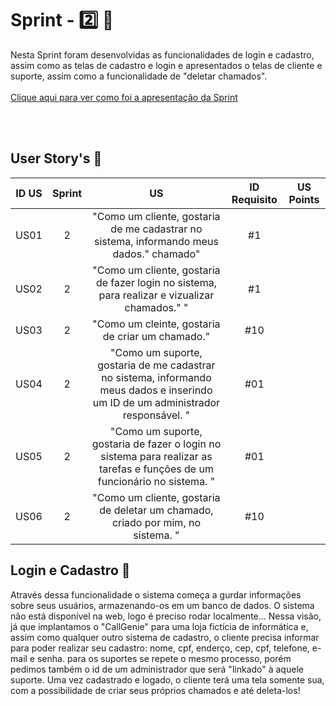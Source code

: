 # Sprint - 2️⃣ 🎯
Nesta Sprint foram desenvolvidas as funcionalidades de login e cadastro, assim como as telas de cadastro e login e apresentados o telas de cliente e suporte, assim como a funcionalidade de "deletar chamados". 
<br>
<br>
[Clique aqui para ver como foi a apresentação da Sprint](https://prezi.com/p/jqypsveyrcrw/sprintreview2/)
<br>
</br>

</div>

<br>

## User Story's 📝

| ID US | Sprint | US                                                                                                                                                                                                                               | ID Requisito          | US Points  |
|:-------:|:--------:|:----------------------------------------------------------------------------------------------------------------------------------------------------------------------------------------------------------------------------------:|:-----------------------:|:--------:|
| US01  | 2     | "Como um cliente, gostaria de me cadastrar no sistema, informando meus dados." chamado"                                                                                                                                      |  #1                  |
| US02  | 2      | "Como um cliente, gostaria de fazer login no sistema, para realizar e vizualizar chamados." "                                                                    |  #1                  |
| US03  | 2      | "Como um cleinte, gostaria de criar um chamado."                                                                           |  #10                  |
| US04  | 2      | "Como um suporte, gostaria de me cadastrar no sistema, informando meus dados e inserindo um ID de um administrador responsável. "                                          |  #01                  |
| US05  | 2      | "Como um suporte, gostaria de fazer o login no sistema para realizar as tarefas e funções de um funcionário no sistema. "                                                        |  #01                  |
| US06  | 2      | "Como um cliente, gostaria de deletar um chamado, criado por mim,  no sistema. "                                                        |  #10                  |

## Login e Cadastro 🔐
Através dessa funcionalidade o sistema começa a gurdar informações sobre seus usuários, armazenando-os em um banco de dados. O sistema não está disponível na web, logo é preciso rodar localmente... Nessa visão, já que implantamos o "CallGenie" para uma loja fictícia de informática e, assim como qualquer outro sistema de cadastro, o cliente precisa informar para poder realizar seu cadastro: nome, cpf, enderço, cep, cpf, telefone, e-mail e senha. para os suportes se repete o mesmo processo, porém pedimos também o id de um administrador que será "linkado" à aquele suporte. Uma vez cadastrado e logado, o cliente terá uma tela somente sua, com a possibilidade de criar seus próprios chamados e até deleta-los!


<div align='center'>



</div>
